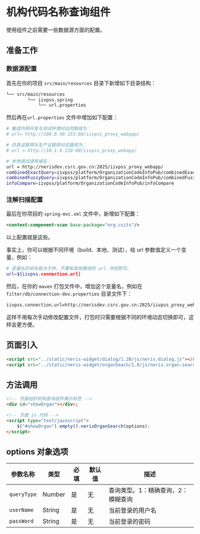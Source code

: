 # 机构代码名称查询组件
使用组件之前需要一些数据源方面的配置。

## 准备工作

### 数据源配置

首先在你的项目 `src/main/resources` 目录下新增如下目录结构：
```bash
└── src/main/resources
    	└── iivpss.spring 
        	└── url.properties
```
然后再在`url.properties` 文件中增加如下配置：

```bash
# 集成内网开发与测试环境对应的路径为：
# url= http://180.8.40.153:80/iivpss_proxy_webapp/

# 仿真证联网与生产证联网对应路径为：
# url = http://10.1.6.110:80/iivpss_proxy_webapp/

# 本地调试请用域名：
url = http://nerisdev.csrc.gov.cn:2825/iivpss_proxy_webapp/
combinedExactQuery=iivpss/platform/OrganizationCodeInfoPub/combinedExactQuery
combinedFuzzyQuery=iivpss/platform/OrganizationCodeInfoPub/combinedFuzzyQuery
infoCompare=iivpss/platform/OrganizationCodeInfoPub/infoCompare
```

### 注解扫描配置
最后在你项目的 `spring-mvc.xml` 文件中，新增如下配置：
```xml
<context:component-scan base-package="org.csits"/>
```

以上配置就是这些。

事实上，你可以根据不同环境（build、本地、测试），给 url 参数值定义一个变量，例如：
```bash
# 变量名的命名取决于你，不要和其他模块的 url 冲突即可。
url=${iivpss.connection.url}
```

然后，在你的 `maven` 打包文件中，增加这个变量名，例如在 `filter/db/connection-dev.properties` 目录文件下：
```bash
iivpss.connection.url=http://nerisdev.csrc.gov.cn:2825/iivpss_proxy_webapp/
```

这样不用每次手动修改配置文件，打包时只需要根据不同的环境动态切换即可，这样会更方便。

## 页面引入
```html
<script src="../static/neris-widget/dialog/1.20/js/neris.dialog.js"></script>
<script src="../static/neris-widget/organSeach/1.0/js/neris.organ-search.js"></script>
```

## 方法调用
```html
<!-- 页面组织机构查询组件展示标签 -->
<div id="showOrgan"></div>;

<!-- 页面 js 代码 -->
<script type="text/javascript">
	$("#showOrgan").empty().nerisOrganSearch(options);
</script>
```

## options 对象选项 

|参数名称|类型|必填|默认值|描述|
| --- | --- | --- | --- | --- |
| `queryType` | Number | 是 | 无 | 查询类型。1：精确查询，2：模糊查询|
| `userName` | String | 是 | 无 | 当前登录的用户名 |
| `passWord` | String | 是 | 无 | 当前登录的密码 |
